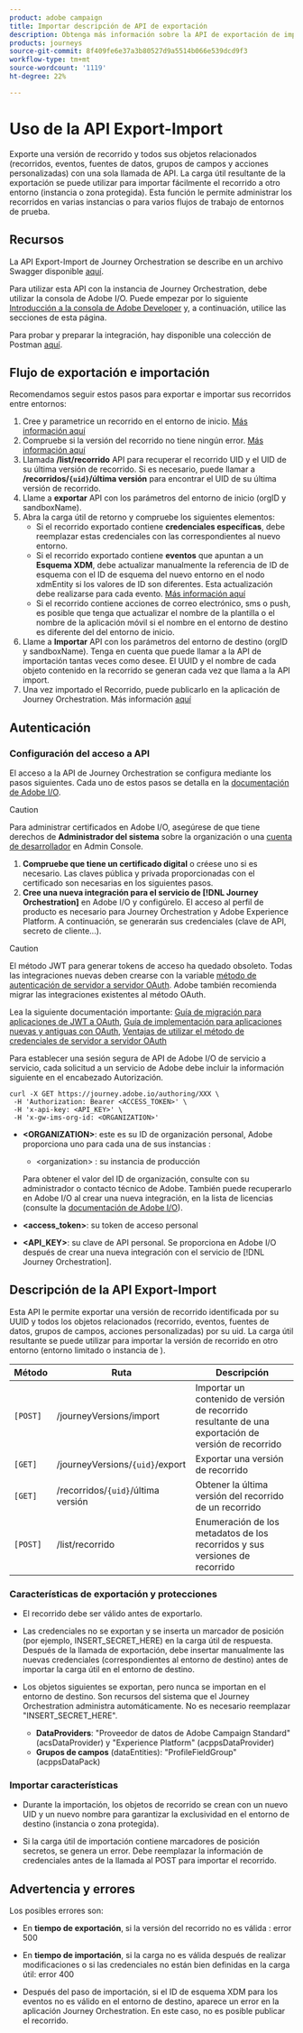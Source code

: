 ```yaml
---
product: adobe campaign
title: Importar descripción de API de exportación
description: Obtenga más información sobre la API de exportación de importación.
products: journeys
source-git-commit: 8f409fe6e37a3b80527d9a5514b066e539dcd9f3
workflow-type: tm+mt
source-wordcount: '1119'
ht-degree: 22%

---
```



# Uso de la API Export-Import

Exporte una versión de recorrido y todos sus objetos relacionados (recorridos, eventos, fuentes de datos, grupos de campos y acciones personalizadas) con una sola llamada de API. La carga útil resultante de la exportación se puede utilizar para importar fácilmente el recorrido a otro entorno (instancia o zona protegida).
Esta función le permite administrar los recorridos en varias instancias o para varios flujos de trabajo de entornos de prueba.


## Recursos

La API Export-Import de Journey Orchestration se describe en un archivo Swagger disponible [aquí](https://adobedocs.github.io/JourneyAPI/docs/).

Para utilizar esta API con la instancia de Journey Orchestration, debe utilizar la consola de Adobe I/O. Puede empezar por lo siguiente [Introducción a la consola de Adobe Developer](https://www.adobe.io/apis/experienceplatform/console/docs.html#!AdobeDocs/adobeio-console/master/getting-started.md) y, a continuación, utilice las secciones de esta página.

Para probar y preparar la integración, hay disponible una colección de Postman [aquí](https://raw.githubusercontent.com/AdobeDocs/JourneyAPI/master/postman-collections/Journey-Orchestration_Export-import-API_postman-collection.json).


## Flujo de exportación e importación

Recomendamos seguir estos pasos para exportar e importar sus recorridos entre entornos:

1. Cree y parametrice un recorrido en el entorno de inicio. [Más información aquí](https://experienceleague.adobe.com/docs/journeys/using/building-journeys/about-journey-building/journey.html)
1. Compruebe si la versión del recorrido no tiene ningún error. [Más información aquí](https://experienceleague.adobe.com/docs/journeys/using/building-journeys/testing-the-journey.html)
1. Llamada **/list/recorrido** API para recuperar el recorrido UID y el UID de su última versión de recorrido. Si es necesario, puede llamar a **/recorridos/`{uid}`/última versión** para encontrar el UID de su última versión de recorrido.
1. Llame a **exportar** API con los parámetros del entorno de inicio (orgID y sandboxName).
1. Abra la carga útil de retorno y compruebe los siguientes elementos:
   * Si el recorrido exportado contiene **credenciales específicas**, debe reemplazar estas credenciales con las correspondientes al nuevo entorno.
   * Si el recorrido exportado contiene **eventos** que apuntan a un **Esquema XDM**, debe actualizar manualmente la referencia de ID de esquema con el ID de esquema del nuevo entorno en el nodo xdmEntity si los valores de ID son diferentes. Esta actualización debe realizarse para cada evento. [Más información aquí](https://experienceleague.adobe.com/docs/journeys/using/events-journeys/experience-event-schema.html)
   * Si el recorrido contiene acciones de correo electrónico, sms o push, es posible que tenga que actualizar el nombre de la plantilla o el nombre de la aplicación móvil si el nombre en el entorno de destino es diferente del del entorno de inicio.
1. Llame a **Importar** API con los parámetros del entorno de destino (orgID y sandboxName). Tenga en cuenta que puede llamar a la API de importación tantas veces como desee. El UUID y el nombre de cada objeto contenido en la recorrido se generan cada vez que llama a la API import.
1. Una vez importado el Recorrido, puede publicarlo en la aplicación de Journey Orchestration. Más información [aquí](https://experienceleague.adobe.com/docs/journeys/using/building-journeys/publishing-the-journey.html)


## Autenticación

### Configuración del acceso a API

El acceso a la API de Journey Orchestration se configura mediante los pasos siguientes. Cada uno de estos pasos se detalla en la [documentación de Adobe I/O](https://www.adobe.io/authentication/auth-methods.html#!AdobeDocs/adobeio-auth/master/AuthenticationOverview/ServiceAccountIntegration.md).

>[!CAUTION]
>
>Para administrar certificados en Adobe I/O, asegúrese de que tiene derechos de <b>Administrador del sistema</b> sobre la organización o una [cuenta de desarrollador](https://helpx.adobe.com/es/enterprise/using/manage-developers.html) en Admin Console.

1. **Compruebe que tiene un certificado digital** o créese uno si es necesario. Las claves pública y privada proporcionadas con el certificado son necesarias en los siguientes pasos.
1. **Cree una nueva integración para el servicio de [!DNL Journey Orchestration]** en Adobe I/O y configúrelo. El acceso al perfil de producto es necesario para Journey Orchestration y Adobe Experience Platform. A continuación, se generarán sus credenciales (clave de API, secreto de cliente...).

>[!CAUTION]
>
>El método JWT para generar tokens de acceso ha quedado obsoleto. Todas las integraciones nuevas deben crearse con la variable [método de autenticación de servidor a servidor OAuth](https://experienceleague.adobe.com/docs/experience-platform/landing/platform-apis/api-authentication.html#select-oauth-server-to-server). Adobe también recomienda migrar las integraciones existentes al método OAuth.
>
>Lea la siguiente documentación importante:
>[Guía de migración para aplicaciones de JWT a OAuth](https://developer.adobe.com/developer-console/docs/guides/authentication/ServerToServerAuthentication/migration/),
>[Guía de implementación para aplicaciones nuevas y antiguas con OAuth](https://developer.adobe.com/developer-console/docs/guides/authentication/ServerToServerAuthentication/implementation/),
>[Ventajas de utilizar el método de credenciales de servidor a servidor OAuth](https://developer.adobe.com/developer-console/docs/guides/authentication/ServerToServerAuthentication/migration/#why-oauth-server-to-server-credentials)


Para establecer una sesión segura de API de Adobe I/O de servicio a servicio, cada solicitud a un servicio de Adobe debe incluir la información siguiente en el encabezado Autorización.

```
curl -X GET https://journey.adobe.io/authoring/XXX \
 -H 'Authorization: Bearer <ACCESS_TOKEN>' \
 -H 'x-api-key: <API_KEY>' \
 -H 'x-gw-ims-org-id: <ORGANIZATION>'
```

* **&lt;ORGANIZATION>**: este es su ID de organización personal, Adobe proporciona uno para cada una de sus instancias :

   * &lt;organization> : su instancia de producción

  Para obtener el valor del ID de organización, consulte con su administrador o contacto técnico de Adobe. También puede recuperarlo en Adobe I/O al crear una nueva integración, en la lista de licencias (consulte la [documentación de Adobe I/O](https://www.adobe.io/authentication.html)).

* **&lt;access_token>**: su token de acceso personal

* **&lt;API_KEY>**: su clave de API personal. Se proporciona en Adobe I/O después de crear una nueva integración con el servicio de [!DNL Journey Orchestration].



## Descripción de la API Export-Import

Esta API le permite exportar una versión de recorrido identificada por su UUID y todos los objetos relacionados (recorrido, eventos, fuentes de datos, grupos de campos, acciones personalizadas) por su uid.
La carga útil resultante se puede utilizar para importar la versión de recorrido en otro entorno (entorno limitado o instancia de ).

| Método | Ruta | Descripción |
|---|---|---|
| `[POST]` | /journeyVersions/import | Importar un contenido de versión de recorrido resultante de una exportación de versión de recorrido |
| `[GET]` | /journeyVersions/`{uid}`/export | Exportar una versión de recorrido |
| `[GET]` | /recorridos/`{uid}`/última versión | Obtener la última versión del recorrido de un recorrido |
| `[POST]` | /list/recorrido | Enumeración de los metadatos de los recorridos y sus versiones de recorrido |


### Características de exportación y protecciones

* El recorrido debe ser válido antes de exportarlo.

* Las credenciales no se exportan y se inserta un marcador de posición (por ejemplo, INSERT_SECRET_HERE) en la carga útil de respuesta.
Después de la llamada de exportación, debe insertar manualmente las nuevas credenciales (correspondientes al entorno de destino) antes de importar la carga útil en el entorno de destino.

* Los objetos siguientes se exportan, pero nunca se importan en el entorno de destino. Son recursos del sistema que el Journey Orchestration administra automáticamente. No es necesario reemplazar &quot;INSERT_SECRET_HERE&quot;.
   * **DataProviders**: &quot;Proveedor de datos de Adobe Campaign Standard&quot; (acsDataProvider) y &quot;Experience Platform&quot; (acppsDataProvider)
   * **Grupos de campos** (dataEntities): &quot;ProfileFieldGroup&quot; (acppsDataPack)



### Importar características

* Durante la importación, los objetos de recorrido se crean con un nuevo UID y un nuevo nombre para garantizar la exclusividad en el entorno de destino (instancia o zona protegida).

* Si la carga útil de importación contiene marcadores de posición secretos, se genera un error. Debe reemplazar la información de credenciales antes de la llamada al POST para importar el recorrido.

## Advertencia y errores

Los posibles errores son:

* En **tiempo de exportación**, si la versión del recorrido no es válida : error 500

* En **tiempo de importación**, si la carga no es válida después de realizar modificaciones o si las credenciales no están bien definidas en la carga útil: error 400

* Después del paso de importación, si el ID de esquema XDM para los eventos no es válido en el entorno de destino, aparece un error en la aplicación Journey Orchestration. En este caso, no es posible publicar el recorrido.
